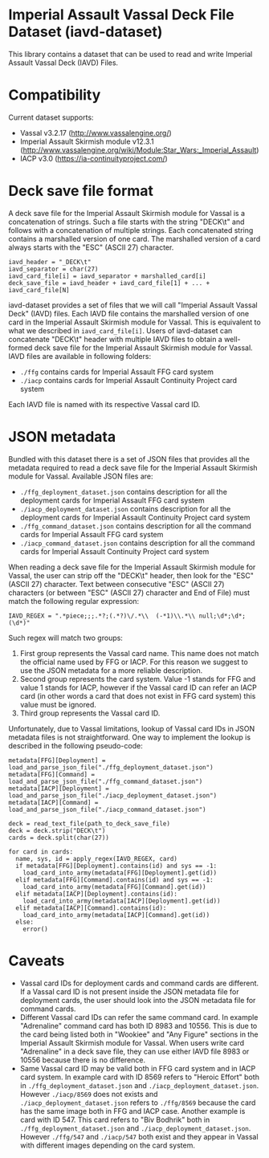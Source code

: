 # Imperial Assault Vassal Deck File Dataset (iavd-dataset)
This library contains a dataset that can be used to read and write Imperial Assault Vassal Deck (IAVD) Files.

# Compatibility
Current dataset supports:

* Vassal v3.2.17 (http://www.vassalengine.org/)
* Imperial Assault Skirmish module v12.3.1 (http://www.vassalengine.org/wiki/Module:Star_Wars:_Imperial_Assault)
* IACP v3.0 (https://ia-continuityproject.com/)

# Deck save file format
A deck save file for the Imperial Assault Skirmish module for Vassal is a concatenation of strings. Such a file starts with the string "DECK\t" and follows with a concatenation of multiple strings. Each concatenated string contains a marshalled version of one card. The marshalled version of a card always starts with the "ESC" (ASCII 27) character.

```
iavd_header = "_DECK\t"
iavd_separator = char(27)
iavd_card_file[i] = iavd_separator + marshalled_card[i]
deck_save_file = iavd_header + iavd_card_file[1] + ... + iavd_card_file[N]
```

iavd-dataset provides a set of files that we will call "Imperial Assault Vassal Deck" (IAVD) files. Each IAVD file contains the marshalled version of one card in the Imperial Assault Skirmish module for Vassal. This is equivalent to what we described in ```iavd_card_file[i]```.
Users of iavd-dataset can concatenate "DECK\t" header with multiple IAVD files to obtain a well-formed deck save file for the Imperial Assault Skirmish module for Vassal.
IAVD files are available in following folders:

* ```./ffg``` contains cards for Imperial Assault FFG card system
* ```./iacp``` contains cards for Imperial Assault Continuity Project card system

Each IAVD file is named with its respective Vassal card ID.

# JSON metadata
Bundled with this dataset there is a set of JSON files that provides all the metadata required to read a deck save file for the Imperial Assault Skirmish module for Vassal. Available JSON files are:

* ```./ffg_deployment_dataset.json``` contains description for all the deployment cards for Imperial Assault FFG card system
* ```./iacp_deployment_dataset.json``` contains description for all the deployment cards for Imperial Assault Continuity Project card system
* ```./ffg_command_dataset.json``` contains description for all the command cards for Imperial Assault FFG card system
* ```./iacp_command_dataset.json``` contains description for all the command cards for Imperial Assault Continuity Project card system

When reading a deck save file for the Imperial Assault Skirmish module for Vassal, the user can strip off the "DECK\t" header, then look for the "ESC" (ASCII 27) character. Text between consecutive "ESC" (ASCII 27) characters (or between "ESC" (ASCII 27) character and End of File) must match the following regular expression:

```IAVD_REGEX = ".*piece;;;.*?;(.*?)\/.*\\	(-*1)\\.*\\	null;\d*;\d*;(\d*)"```

Such regex will match two groups:

1. First group represents the Vassal card name. This name does not match the official name used by FFG or IACP. For this reason we suggest to use the JSON metadata for a more reliable description.
2. Second group represents the card system. Value -1 stands for FFG and value 1 stands for IACP, however if the Vassal card ID can refer an IACP card (in other words a card that does not exist in FFG card system) this value must be ignored.
3. Third group represents the Vassal card ID.

Unfortunately, due to Vassal limitations, lookup of Vassal card IDs in JSON metadata files is not straightforward. One way to implement the lookup is described in the following pseudo-code:

```
metadata[FFG][Deployment] = load_and_parse_json_file("./ffg_deployment_dataset.json")
metadata[FFG][Command] = load_and_parse_json_file("./ffg_command_dataset.json")
metadata[IACP][Deployment] = load_and_parse_json_file("./iacp_deployment_dataset.json")
metadata[IACP][Command] = load_and_parse_json_file("./iacp_command_dataset.json")

deck = read_text_file(path_to_deck_save_file)
deck = deck.strip("DECK\t")
cards = deck.split(char(27))

for card in cards:
  name, sys, id = apply_regex(IAVD_REGEX, card)
  if metadata[FFG][Deployment].contains(id) and sys == -1:
    load_card_into_army(metadata[FFG][Deployment].get(id))
  elif metadata[FFG][Command].contains(id) and sys == -1:
    load_card_into_army(metadata[FFG][Command].get(id))
  elif metadata[IACP][Deployment].contains(id):
    load_card_into_army(metadata[IACP][Deployment].get(id))
  elif metadata[IACP][Command].contains(id):
    load_card_into_army(metadata[IACP][Command].get(id))
  else:
    error()
```

# Caveats

* Vassal card IDs for deployment cards and command cards are different. If a Vassal card ID is not present inside the JSON metadata file for deployment cards, the user should look into the JSON metadata file for command cards.
* Different Vassal card IDs can refer the same command card. In example "Adrenaline" command card has both ID 8983 and 10556. This is due to the card being listed both in "Wookiee" and "Any Figure" sections in the Imperial Assault Skirmish module for Vassal. When users write card "Adrenaline" in a deck save file, they can use either IAVD file 8983 or 10556 because there is no difference.
* Same Vassal card ID may be valid both in FFG card system and in IACP card system. In example card with ID 8569 refers to "Heroic Effort" both in ```./ffg_deployment_dataset.json``` and ```./iacp_deployment_dataset.json```. However ```./iacp/8569``` does not exists and ```./iacp_deployment_dataset.json``` refers to ```./ffg/8569``` because the card has the same image both in FFG and IACP case. Another example is card with ID 547. This card refers to "Biv Bodhrik" both in ```./ffg_deployment_dataset.json``` and ```./iacp_deployment_dataset.json```. However ```./ffg/547``` and ```./iacp/547``` both exist and they appear in Vassal with different images depending on the card system.
